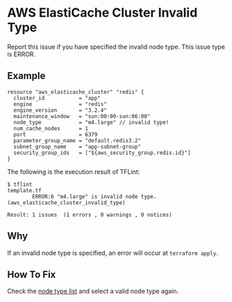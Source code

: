# AWS ElastiCache Cluster Invalid Type
Report this issue if you have specified the invalid node type. This issue type is ERROR.

## Example
```
resource "aws_elasticache_cluster" "redis" {
  cluster_id           = "app"
  engine               = "redis"
  engine_version       = "3.2.4"
  maintenance_window   = "sun:00:00-sun:06:00"
  node_type            = "m4.large" // invalid type!
  num_cache_nodes      = 1
  port                 = 6379
  parameter_group_name = "default.redis3.2"
  subnet_group_name    = "app-subnet-group"
  security_group_ids   = ["${aws_security_group.redis.id}"]
}
```

The following is the execution result of TFLint:

```
$ tflint
template.tf
        ERROR:6 "m4.large" is invalid node type. (aws_elasticache_cluster_invalid_type)

Result: 1 issues  (1 errors , 0 warnings , 0 notices)
```

## Why
If an invalid node type is specified, an error will occur at `terraform apply`.

## How To Fix
Check the [node type list](https://aws.amazon.com/elasticache/details/) and select a valid node type again.

